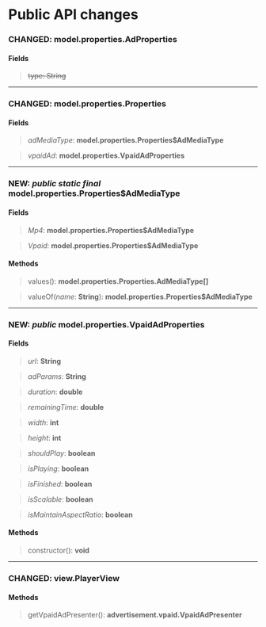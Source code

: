 # Public API changes
### CHANGED:  model.properties.AdProperties
#### Fields


> ~~type: String~~




-----

### CHANGED:  model.properties.Properties
#### Fields


> *adMediaType*: **model.properties.Properties$AdMediaType**

> *vpaidAd*: **model.properties.VpaidAdProperties**




-----

### NEW: *public* *static* *final* model.properties.Properties$AdMediaType
#### Fields


> *Mp4*: **model.properties.Properties$AdMediaType**

> *Vpaid*: **model.properties.Properties$AdMediaType**


#### Methods


> values(): **model.properties.Properties.AdMediaType[]**

> valueOf(*name*: **String**): **model.properties.Properties$AdMediaType**


-----

### NEW: *public* model.properties.VpaidAdProperties
#### Fields


> *url*: **String**

> *adParams*: **String**

> *duration*: **double**

> *remainingTime*: **double**

> *width*: **int**

> *height*: **int**

> *shouldPlay*: **boolean**

> *isPlaying*: **boolean**

> *isFinished*: **boolean**

> *isScalable*: **boolean**

> *isMaintainAspectRatio*: **boolean**


#### Methods


> constructor(): **void**


-----

### CHANGED:  view.PlayerView

#### Methods


> getVpaidAdPresenter(): **advertisement.vpaid.VpaidAdPresenter**
